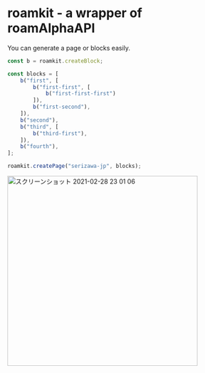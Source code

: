 # roamkit - a wrapper of roamAlphaAPI

You can generate a page or blocks easily.

```javascript
const b = roamkit.createBlock;

const blocks = [
    b("first", [
        b("first-first", [
            b("first-first-first")
        ]),
        b("first-second"),
    ]),
    b("second"),
    b("third", [
        b("third-first"),
    ]),
    b("fourth"),
];

roamkit.createPage("serizawa-jp", blocks);
```

<img width="427" alt="スクリーンショット 2021-02-28 23 01 06" src="https://user-images.githubusercontent.com/78351950/109421032-e8e41e80-7a18-11eb-985c-96c5b520e97f.png">
